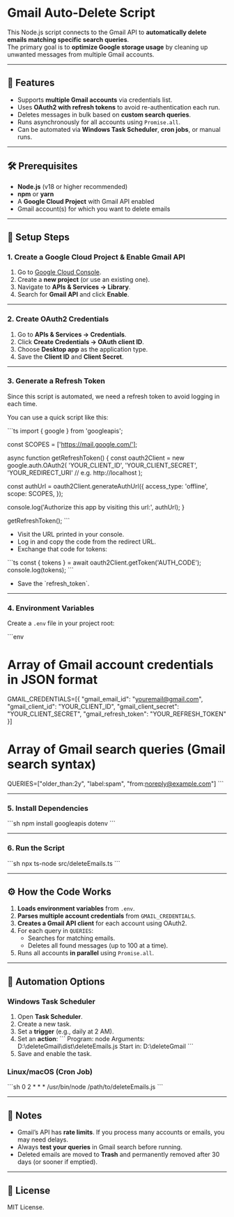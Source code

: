 # Gmail Auto-Delete Script

This Node.js script connects to the Gmail API to **automatically delete emails matching specific search queries**.  
The primary goal is to **optimize Google storage usage** by cleaning up unwanted messages from multiple Gmail accounts.  

---

## 📌 Features  
- Supports **multiple Gmail accounts** via credentials list.  
- Uses **OAuth2 with refresh tokens** to avoid re-authentication each run.  
- Deletes messages in bulk based on **custom search queries**.  
- Runs asynchronously for all accounts using `Promise.all`.  
- Can be automated via **Windows Task Scheduler**, **cron jobs**, or manual runs.  

---

## 🛠️ Prerequisites  

- **Node.js** (v18 or higher recommended)  
- **npm** or **yarn**  
- A **Google Cloud Project** with Gmail API enabled  
- Gmail account(s) for which you want to delete emails  

---

## 📂 Setup Steps  

### 1. **Create a Google Cloud Project & Enable Gmail API**  
1. Go to [Google Cloud Console](https://console.cloud.google.com/).  
2. Create a **new project** (or use an existing one).  
3. Navigate to **APIs & Services → Library**.  
4. Search for **Gmail API** and click **Enable**.  

---

### 2. **Create OAuth2 Credentials**  
1. Go to **APIs & Services → Credentials**.  
2. Click **Create Credentials → OAuth client ID**.  
3. Choose **Desktop app** as the application type.  
4. Save the **Client ID** and **Client Secret**.  

---

### 3. **Generate a Refresh Token**  
Since this script is automated, we need a refresh token to avoid logging in each time.  

You can use a quick script like this:  

\`\`\`ts
import { google } from 'googleapis';

const SCOPES = ['https://mail.google.com/'];

async function getRefreshToken() {
  const oauth2Client = new google.auth.OAuth2(
    'YOUR_CLIENT_ID',
    'YOUR_CLIENT_SECRET',
    'YOUR_REDIRECT_URI' // e.g. http://localhost
  );

  const authUrl = oauth2Client.generateAuthUrl({
    access_type: 'offline',
    scope: SCOPES,
  });

  console.log('Authorize this app by visiting this url:', authUrl);
}

getRefreshToken();
\`\`\`

- Visit the URL printed in your console.  
- Log in and copy the code from the redirect URL.  
- Exchange that code for tokens:  

\`\`\`ts
const { tokens } = await oauth2Client.getToken('AUTH_CODE');
console.log(tokens);
\`\`\`

- Save the \`refresh_token\`.  

---

### 4. **Environment Variables**  
Create a `.env` file in your project root:  

\`\`\`env
# Array of Gmail account credentials in JSON format
GMAIL_CREDENTIALS=[{
  "gmail_email_id": "youremail@gmail.com",
  "gmail_client_id": "YOUR_CLIENT_ID",
  "gmail_client_secret": "YOUR_CLIENT_SECRET",
  "gmail_refresh_token": "YOUR_REFRESH_TOKEN"
}]

# Array of Gmail search queries (Gmail search syntax)
QUERIES=["older_than:2y", "label:spam", "from:noreply@example.com"]
\`\`\`

---

### 5. **Install Dependencies**  
\`\`\`sh
npm install googleapis dotenv
\`\`\`

---

### 6. **Run the Script**  
\`\`\`sh
npx ts-node src/deleteEmails.ts
\`\`\`

---

## ⚙️ How the Code Works  

1. **Loads environment variables** from `.env`.  
2. **Parses multiple account credentials** from `GMAIL_CREDENTIALS`.  
3. **Creates a Gmail API client** for each account using OAuth2.  
4. For each query in `QUERIES`:
   - Searches for matching emails.  
   - Deletes all found messages (up to 100 at a time).  
5. Runs all accounts **in parallel** using `Promise.all`.  

---

## 📅 Automation Options  

### **Windows Task Scheduler**  
1. Open **Task Scheduler**.  
2. Create a new task.  
3. Set a **trigger** (e.g., daily at 2 AM).  
4. Set an **action**:
   \`\`\`
   Program: node
   Arguments: D:\deleteGmail\dist\deleteEmails.js
   Start in: D:\deleteGmail
   \`\`\`
5. Save and enable the task.  

### **Linux/macOS (Cron Job)**  
\`\`\`sh
0 2 * * * /usr/bin/node /path/to/deleteEmails.js
\`\`\`

---

## 📌 Notes  
- Gmail’s API has **rate limits**. If you process many accounts or emails, you may need delays.  
- Always **test your queries** in Gmail search before running.  
- Deleted emails are moved to **Trash** and permanently removed after 30 days (or sooner if emptied).  

---

## 📜 License  
MIT License.  
